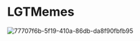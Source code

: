 # LGTMemes

![77707f6b-5f19-410a-86db-da8f90fbfb95](https://user-images.githubusercontent.com/26022/45606143-71140c00-b9f7-11e8-9fe8-ac3c93cdc80e.jpg)
